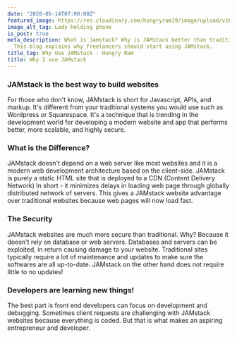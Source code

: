 ```yaml
---
date: "2020-05-14T07:00:00Z"
featured_image: https://res.cloudinary.com/hungryram19/image/upload/v1628214718/hungryram/contact-hungry-ram_antytx.jpg
image_alt_tag: Lady holding phone
is_post: true
meta_description: What is Jamstack? Why is JAMstack better than traditional websites?
  This blog explains why freelancers should start using JAMstack.
title_tag: Why Use JAMstack - Hungry Ram
title: Why I use JAMstack
---
```

### JAMstack is the best way to build websites

For those who don't know, JAMstack is short for Javascript, APIs, and markup. It's different from your traditional systems you would use such as Wordpress or Squarespace. It's a technique that is trending in the development world for developing a modern website and app that performs better, more scalable, and highly secure.

### What is the Difference?

JAMstack doesn't depend on a web server like most websites and it is a modern web development architecture based on the client-side. JAMstack is purely a static HTML site that is deployed to a CDN (Content Delivery Network) In short - it minimizes delays in loading web page through globally distributed network of servers. This gives a JAMstack website advantage over traditional websites because web pages will now load fast.

### The Security

JAMstack websites are much more secure than traditional. Why? Because it doesn't rely on database or web servers. Databases and servers can be exploited, in return causing damage to your website. Traditional sites typically require a lot of maintenance and updates to make sure the softwares are all up-to-date. JAMstack on the other hand does not require little to no updates!

### Developers are learning new things!

The best part is front end developers can focus on development and debugging. Sometimes client requests are challenging with JAMstack websites because everything is coded. But that is what makes an aspiring entrepreneur and developer.
